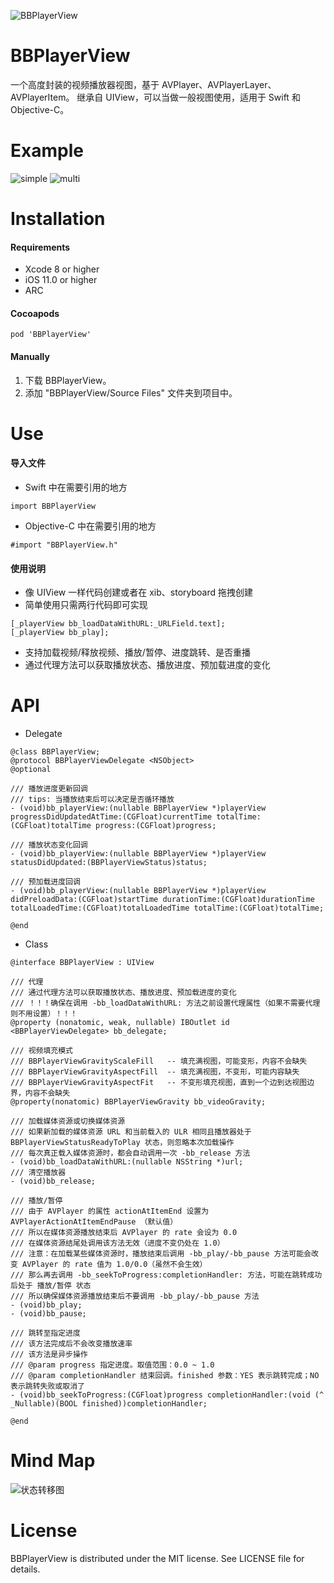![BBPlayerView](Assets/title.png)
# BBPlayerView
一个高度封装的视频播放器视图，基于 AVPlayer、AVPlayerLayer、AVPlayerItem。
继承自 UIView，可以当做一般视图使用，适用于 Swift 和 Objective-C。
# Example
![simple](Assets/simple01.png)
![multi](Assets/list01.png)
# Installation
#### Requirements
* Xcode 8 or higher
* iOS 11.0 or higher
* ARC
#### Cocoapods
```
pod 'BBPlayerView'
```
#### Manually
1. 下载 BBPlayerView。
2. 添加 "BBPlayerView/Source Files" 文件夹到项目中。
# Use
#### 导入文件
* Swift 中在需要引用的地方 
```
import BBPlayerView
```
* Objective-C 中在需要引用的地方
```
#import "BBPlayerView.h"
```
#### 使用说明
* 像 UIView 一样代码创建或者在 xib、storyboard 拖拽创建
* 简单使用只需两行代码即可实现
 ```
[_playerView bb_loadDataWithURL:_URLField.text];
[_playerView bb_play];
```
* 支持加载视频/释放视频、播放/暂停、进度跳转、是否重播
* 通过代理方法可以获取播放状态、播放进度、预加载进度的变化
# API
* Delegate
```
@class BBPlayerView;
@protocol BBPlayerViewDelegate <NSObject>
@optional

/// 播放进度更新回调
/// tips: 当播放结束后可以决定是否循环播放
- (void)bb_playerView:(nullable BBPlayerView *)playerView progressDidUpdatedAtTime:(CGFloat)currentTime totalTime:(CGFloat)totalTime progress:(CGFloat)progress;

/// 播放状态变化回调
- (void)bb_playerView:(nullable BBPlayerView *)playerView statusDidUpdated:(BBPlayerViewStatus)status;

/// 预加载进度回调
- (void)bb_playerView:(nullable BBPlayerView *)playerView didPreloadData:(CGFloat)startTime durationTime:(CGFloat)durationTime totalLoadedTime:(CGFloat)totalLoadedTime totalTime:(CGFloat)totalTime;

@end
```
* Class
```
@interface BBPlayerView : UIView

/// 代理
/// 通过代理方法可以获取播放状态、播放进度、预加载进度的变化
/// ！！！确保在调用 -bb_loadDataWithURL: 方法之前设置代理属性（如果不需要代理则不用设置）！！！
@property (nonatomic, weak, nullable) IBOutlet id <BBPlayerViewDelegate> bb_delegate;

/// 视频填充模式
/// BBPlayerViewGravityScaleFill   -- 填充满视图，可能变形，内容不会缺失
/// BBPlayerViewGravityAspectFill  -- 填充满视图，不变形，可能内容缺失
/// BBPlayerViewGravityAspectFit   -- 不变形填充视图，直到一个边到达视图边界，内容不会缺失
@property(nonatomic) BBPlayerViewGravity bb_videoGravity;

/// 加载媒体资源或切换媒体资源
/// 如果新加载的媒体资源 URL 和当前载入的 ULR 相同且播放器处于 BBPlayerViewStatusReadyToPlay 状态，则忽略本次加载操作
/// 每次真正载入媒体资源时，都会自动调用一次 -bb_release 方法
- (void)bb_loadDataWithURL:(nullable NSString *)url;
/// 清空播放器
- (void)bb_release;

/// 播放/暂停
/// 由于 AVPlayer 的属性 actionAtItemEnd 设置为 AVPlayerActionAtItemEndPause （默认值）
/// 所以在媒体资源播放结束后 AVPlayer 的 rate 会设为 0.0
/// 在媒体资源结尾处调用该方法无效（进度不变仍处在 1.0）
/// 注意：在加载某些媒体资源时，播放结束后调用 -bb_play/-bb_pause 方法可能会改变 AVPlayer 的 rate 值为 1.0/0.0（虽然不会生效）
/// 那么再去调用 -bb_seekToProgress:completionHandler: 方法，可能在跳转成功后处于 播放/暂停 状态
/// 所以确保媒体资源播放结束后不要调用 -bb_play/-bb_pause 方法
- (void)bb_play;
- (void)bb_pause;

/// 跳转至指定进度
/// 该方法完成后不会改变播放速率
/// 该方法是异步操作
/// @param progress 指定进度。取值范围：0.0 ~ 1.0
/// @param completionHandler 结束回调。finished 参数：YES 表示跳转完成；NO 表示跳转失败或取消了
- (void)bb_seekToProgress:(CGFloat)progress completionHandler:(void (^ _Nullable)(BOOL finished))completionHandler;

@end
```
# Mind Map
![状态转移图](Assets/read.png)
# License
BBPlayerView is distributed under the MIT license. See LICENSE file for details.
